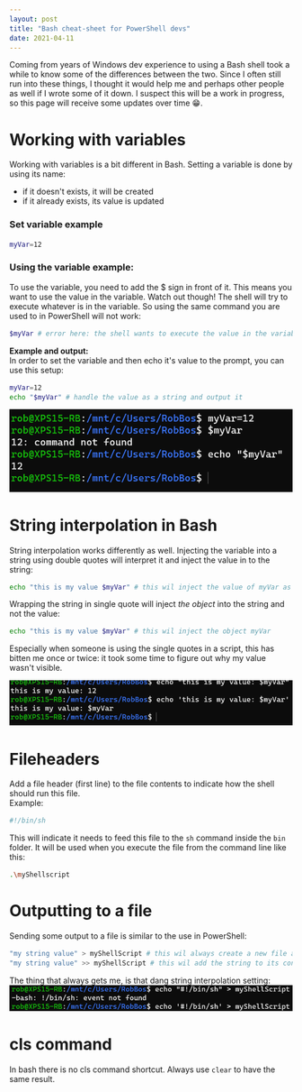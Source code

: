 ```yaml
---
layout: post
title: "Bash cheat-sheet for PowerShell devs"
date: 2021-04-11
---
```


Coming from years of Windows dev experience to using a Bash shell took a while to know some of the differences between the two. Since I often still run into these things, I thought it would help me and perhaps other people as well if I wrote some of it down. I suspect this will be a work in progress, so this page will receive some updates over time 😁.

# Working with variables
Working with variables is a bit different in Bash. Setting a variable is done by using its name: 
* if it doesn't exists, it will be created
* if it already exists, its value is updated

### Set variable example
``` sh
myVar=12
```

### Using the variable example:
To use the variable, you need to add the $ sign in front of it. This means you want to use the value in the variable. 
Watch out though! The shell will try to execute whatever is in the variable. So using the same command you are used to in PowerShell will not work:
``` sh
$myVar # error here: the shell wants to execute the value in the variable, which is 12 in this case.
``` 

**Example and output:**  
In order to set the variable and then echo it's value to the prompt, you can use this setup:
``` sh
myVar=12
echo "$myVar" # handle the value as a string and output it
```

![Variables example results](/images/20210411/20210411_Variables.png)  

# String interpolation in Bash
String interpolation works differently as well. Injecting the variable into a string using double quotes will interpret it and inject the value in to the string:
``` sh
echo "this is my value $myVar" # this wil inject the value of myVar as a string
``` 

Wrapping the string in single quote will inject *the object* into the string and not the value:
``` sh
echo "this is my value $myVar" # this wil inject the object myVar
``` 
Especially when someone is using the single quotes in a script, this has bitten me once or twice: it took some time to figure out why my value wasn't visible. 

![String interpolation results](images/20210411/20210411_StringInterpolation.png)

# Fileheaders
Add a file header (first line) to the file contents to indicate how the shell should run this file.  
Example:  
``` sh
#!/bin/sh
```

This will indicate it needs to feed this file to the `sh` command inside the `bin` folder.
It will be used when you execute the file from the command line like this:
``` sh
.\myShellscript
```

# Outputting to a file
Sending some output to a file is similar to the use in PowerShell:
``` sh
"my string value" > myShellScript # this wil always create a new file and set its content
"my string value" >> myShellScript # this wil add the string to its content
```
The thing that always gets me, is that dang string interpolation setting:  
![Output of this example](/images/20210411/20210411_NewFile.png)  

# cls command
In bash there is no cls command shortcut. Always use `clear` to have the same result. 
